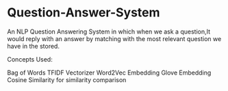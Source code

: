 # Question-Answer-System

An NLP Question Answering System in which when we ask a question,It would reply with an answer by matching with the most relevant question we have in the stored.

Concepts Used:

Bag of Words
TFIDF Vectorizer
Word2Vec Embedding
Glove Embedding
Cosine Similarity for similarity comparison
